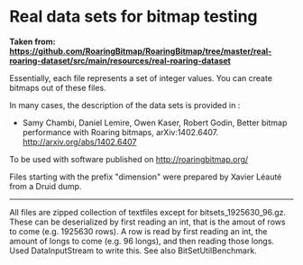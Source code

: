 Real data sets for bitmap testing
==

**Taken from: https://github.com/RoaringBitmap/RoaringBitmap/tree/master/real-roaring-dataset/src/main/resources/real-roaring-dataset**

Essentially, each file represents a set of integer values. You can create
bitmaps out of these files.

In many cases, the description of the data sets is provided in :

* Samy Chambi, Daniel Lemire, Owen Kaser, Robert Godin, Better bitmap performance with Roaring bitmaps, arXiv:1402.6407.
http://arxiv.org/abs/1402.6407

To be used with software published on http://roaringbitmap.org/




Files starting with the prefix "dimension" were prepared by Xavier Léauté from
a Druid dump.


---

All files are zipped collection of textfiles except for bitsets_1925630_96.gz. These can be deserialized by first reading an int, that is the amout of rows to come (e.g. 1925630 rows). A row is read by first reading an int, the amount of longs to come (e.g. 96 longs), and then reading those longs. Used DataInputStream to write this. See also BitSetUtilBenchmark.
